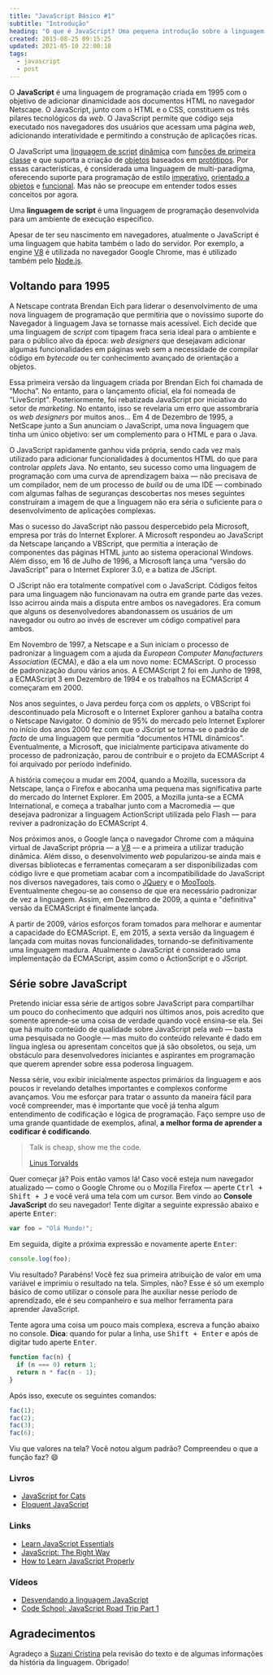 ```yaml
---
title: "JavaScript Básico #1"
subtitle: "Introdução"
heading: "O que é JavaScript? Uma pequena introdução sobre a linguagem que nasceu na web e para a web."
created: 2015-08-25 09:15:25
updated: 2021-05-10 22:00:18
tags:
  - javascript
  - post
---
```


O **JavaScript** é uma linguagem de programação criada em 1995 com o objetivo de
adicionar dinamicidade aos documentos HTML no navegador Netscape. O JavaScript,
junto com o HTML e o CSS, constituem os três pilares tecnológicos da _web_. O
JavaScript permite que código seja executado nos navegadores dos usuários que
acessam uma página _web_, adicionando interatividade e permitindo a construção
de aplicações ricas.

O JavaScript uma
[linguagem de script](https://en.wikipedia.org/wiki/Scripting_language)
[dinâmica](https://en.wikipedia.org/wiki/Dynamic_programming_language) com
[funções de primeira classe](https://en.wikipedia.org/wiki/First-class_function)
e que suporta a criação de
[objetos](https://en.wikipedia.org/wiki/Object-oriented_programming) baseados em
[protótipos](https://en.wikipedia.org/wiki/Prototype-based_programming). Por
essas características, é considerada uma linguagem de multi-paradigma,
oferecendo suporte para programação de estilo
[imperativo](https://pt.wikipedia.org/wiki/Programa%C3%A7%C3%A3o_imperativa),
[orientado a objetos](https://pt.wikipedia.org/wiki/Orienta%C3%A7%C3%A3o_a_objetos)
e [funcional](https://pt.wikipedia.org/wiki/Programa%C3%A7%C3%A3o_funcional).
Mas não se preocupe em entender todos esses conceitos por agora.

<aside><p> Uma <strong>linguagem de script</strong> é uma linguagem de
programação desenvolvida para um ambiente de execução específico. </p></aside>

Apesar de ter seu nascimento em navegadores, atualmente o JavaScript é uma
linguagem que habita também o lado do servidor. Por exemplo, a engine
[V8](https://developers.google.com/v8/) é utilizada no navegador Google Chrome,
mas é utilizado também pelo [Node.js](https://nodejs.org/).

## Voltando para 1995

A Netscape contrata Brendan Eich para liderar o desenvolvimento de uma nova
linguagem de programação que permitiria que o novíssimo suporte do Navegador à
linguagem Java se tornasse mais acessível. Eich decide que uma linguagem de
_script_ com tipagem fraca seria ideal para o ambiente e para o público alvo da
época: _web designers_ que desejavam adicionar algumas funcionalidades em páginas
web sem a necessidade de compilar código em _bytecode_ ou ter conhecimento
avançado de orientação a objetos.

Essa primeira versão da linguagem criada por Brendan Eich foi chamada de
“Mocha”. No entanto, para o lançamento oficial, ela foi nomeada de “LiveScript”.
Posteriormente, foi rebatizada JavaScript por iniciativa do setor de
_marketing_. No entanto, isso se revelaria um erro que assombraria os
_web designers_ por muitos anos… Em 4 de Dezembro de 1995, a NetScape junto a Sun
anunciam o JavaScript, uma nova linguagem que tinha um único objetivo: ser um
complemento para o HTML e para o Java.

O JavaScript rapidamente ganhou vida própria, sendo cada vez mais utilizado para
adicionar funcionalidades à documentos HTML do que para controlar _applets_
Java. No entanto, seu sucesso como uma linguagem de programação com uma curva de
aprendizagem baixa — não precisava de um compilador, nem de um processo de
_build_ ou de uma IDE — combinado com algumas falhas de seguranças descobertas
nos meses seguintes construíram a imagem de que a linguagem não era séria o
suficiente para o desenvolvimento de aplicações complexas.

Mas o sucesso do JavaScript não passou despercebido pela Microsoft, empresa por
trás do Internet Explorer. A Microsoft respondeu ao JavaScript da Netscape
lançando a VBScript, que permitia a interação de componentes das páginas HTML
junto ao sistema operacional Windows. Além disso, em 16 de Julho de 1996, a
Microsoft lança uma “versão do JavaScript” para o Internet Explorer 3.0, e a
batiza de JScript.

O JScript não era totalmente compatível com o JavaScript. Códigos feitos para
uma linguagem não funcionavam na outra em grande parte das vezes. Isso acirrou
ainda mais a disputa entre ambos os navegadores. Era comum que alguns os
desenvolvedores abandonassem os usuários de um navegador ou outro ao invés de
escrever um código compatível para ambos.

Em Novembro de 1997, a Netscape e a Sun iniciam o processo de padronizar a
linguagem com a ajuda da _European Computer Manufacturers Association_ (ECMA), e
dão a ela um novo nome: ECMAScript. O processo de padronização durou vários
anos. A ECMAScript 2 foi em Junho de 1998, a ECMAScript 3 em Dezembro de 1994 e
os trabalhos na ECMAScript 4 começaram em 2000.

Nos anos seguintes, o Java perdeu força com os _applets_, o VBScript foi
descontinuado pela Microsoft e o Internet Explorer ganhou a batalha contra o
Netscape Navigator. O domínio de 95% do mercado pelo Internet Explorer no início
dos anos 2000 fez com que o JScript se torna-se o padrão _de facto_ de uma
linguagem que permitia “documentos HTML dinâmicos”. Eventualmente, a Microsoft,
que inicialmente participava ativamente do processo de padronização, parou de
contribuir e o projeto da ECMAScript 4 foi arquivado por período indefinido.

A história começou a mudar em 2004, quando a Mozilla, sucessora da Netscape,
lança o Firefox e abocanha uma pequena mas significativa parte do mercado do
Internet Explorer. Em 2005, a Mozilla junta-se a ECMA International, e começa a
trabalhar junto com a Macromedia — que desejava padronizar a linguagem
ActionScript utilizada pelo Flash — para reviver a padronização do ECMAScript 4.

Nos próximos anos, o Google lança o navegador Chrome com a máquina virtual de
JavaScript própria — a [V8](https://v8.dev/) — e a primeira a utilizar tradução
dinâmica. Além disso, o desenvolvimento _web_ popularizou-se ainda mais e
diversas bibliotecas e ferramentas começaram a ser disponibilizadas com código
livre e que prometiam acabar com a incompatibilidade do JavaScript nos diversos
navegadores, tais como o [JQuery](https://jquery.com/) e o
[MooTools](https://mootools.net/). Eventualmente chegou-se ao consenso de que
era necessário padronizar de vez a linguagem. Assim, em Dezembro de 2009, a
quinta e "definitiva" versão da ECMAScript é finalmente lançada.

A partir de 2009, vários esforços foram tomados para melhorar e aumentar a
capacidade do ECMAScript. E, em 2015, a sexta versão da linguagem é lançada com
muitas novas funcionalidades, tornando-se definitivamente uma linguagem madura.
Atualmente o JavaScript é considerado uma implementação da ECMAScript, assim
como o ActionScript e o JScript.

## Série sobre JavaScript

Pretendo iniciar essa série de artigos sobre JavaScript para compartilhar um
pouco do conhecimento que adquiri nos últimos anos, pois acredito que somente
aprende-se uma coisa de verdade quando você ensina-se ela. Sei que há muito
conteúdo de qualidade sobre JavaScript pela _web_ — basta uma pesquisada no
Google — mas muito do conteúdo relevante é dado em língua inglesa ou apresentam
conceitos que já são obsoletos, ou seja, um obstáculo para desenvolvedores
iniciantes e aspirantes em programação que querem aprender sobre essa poderosa
linguagem.

Nessa série, vou exibir inicialmente aspectos primários da linguagem e aos
poucos ir revelando detalhes importantes e complexos conforme avançamos. Vou me
esforçar para tratar o assunto da maneira fácil para você compreender, mas é
importante que você já tenha algum entendimento de codificação e lógica de
programação. Faço sempre uso de uma grande quantidade de exemplos, afinal, **a
melhor forma de aprender a codificar é codificando**.

<blockquote cite="http://lkml.org/lkml/2000/8/25/132">
  <p>
    Talk is cheap, show me the code.
  </p>
  <footer>
    <a href="http://lkml.org/lkml/2000/8/25/132">Linus Torvalds</a>
  </footer>
</blockquote>

Quer começar já? Pois então vamos lá! Caso você esteja num navegador atualizado
— como o Google Chrome ou o Mozilla Firefox — aperte <kbd><kbd
class="key">Ctrl</kbd> + <kbd class="key">Shift</kbd> + <kbd
class="key">J</kbd></kbd> e você verá uma tela com um cursor. Bem vindo ao
**Console JavaScript** do seu navegador! Tente digitar a seguinte expressão
abaixo e aperte <kbd class="key">Enter</kbd>:

```js
var foo = "Olá Mundo!";
```

Em seguida, digite a próxima expressão e novamente aperte <kbd class="key">Enter</kbd>:

```js
console.log(foo);
```

Viu resultado? Parabéns! Você fez sua primeira atribuição de valor em uma
variável e imprimiu o resultado na tela. Simples, não? Esse é só um exemplo
básico de como utilizar o console para lhe auxiliar nesse período de
aprendizado, ele é seu companheiro e sua melhor ferramenta para aprender
JavaScript.

Tente agora uma coisa um pouco mais complexa, escreva a função abaixo no
console. **Dica**: quando for pular a linha, use <kbd><kbd
class="key">Shift</kbd> + <kbd class="key">Enter</kbd></kbd> e após de digitar
tudo aperte <kbd class="key">Enter</kbd>.

```js
function fac(n) {
  if (n === 0) return 1;
  return n * fac(n - 1);
}
```

Após isso, execute os seguintes comandos:

```js
fac(1);
fac(2);
fac(3);
fac(6);
```

Viu que valores na tela? Você notou algum padrão? Compreendeu o que a função
faz? 😄

### Livros

- [JavaScript for Cats](http://jsforcats.com/)
- [Eloquent JavaScript](http://eloquentjavascript.net/)

### Links

- [Learn JavaScript Essentials](https://medium.com/javascript-scene/learn-javascript-b631a4af11f2)
- [JavaScript: The Right Way](http://jstherightway.org/)
- [How to Learn JavaScript Properly](http://javascriptissexy.com/how-to-learn-javascript-properly/)

### Vídeos

- [Desvendando a linguagem JavaScript](https://www.youtube.com/playlist?list=PLQCmSnNFVYnT1-oeDOSBnt164802rkegc)
- [Code School: JavaScript Road Trip Part 1](https://www.codeschool.com/courses/javascript-road-trip-part-1)

## Agradecimentos

Agradeço a [Suzani Cristina](https://www.linkedin.com/in/suzanicristina/) pela
revisão do texto e de algumas informações da história da linguagem. Obrigado!
